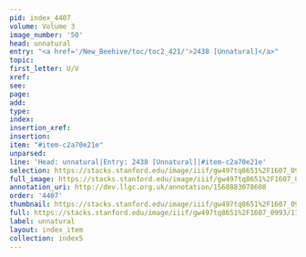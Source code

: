 ```yaml
---
pid: index_4407
volume: Volume 3
image_number: '50'
head: unnatural
entry: "<a href='/New_Beehive/toc/toc2_421/'>2438 [Unnatural]</a>"
topic: 
first_letter: U/V
xref: 
see: 
page: 
add: 
type: 
index: 
insertion_xref: 
insertion: 
item: "#item-c2a70e21e"
unparsed: 
line: 'Head: unnatural|Entry: 2438 [Unnatural]|#item-c2a70e21e'
selection: https://stacks.stanford.edu/image/iiif/gw497tq8651%2F1607_0993/1104,3301,582,88/full/0/default.jpg
full_image: https://stacks.stanford.edu/image/iiif/gw497tq8651%2F1607_0993/full/full/0/default.jpg
annotation_uri: http://dev.llgc.org.uk/annotation/1560883078608
order: '4407'
thumbnail: https://stacks.stanford.edu/image/iiif/gw497tq8651%2F1607_0993/1104,3301,582,88/150,/0/default.jpg
full: https://stacks.stanford.edu/image/iiif/gw497tq8651%2F1607_0993/1104,3301,582,88/full/0/default.jpg
label: unnatural
layout: index_item
collection: index5
---
```

